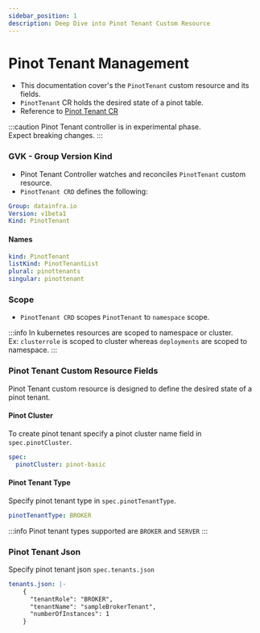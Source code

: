 ```yaml
---
sidebar_position: 1
description: Deep Dive into Pinot Tenant Custom Resource
---
```


# Pinot Tenant Management

- This documentation cover's the ```PinotTenant``` custom resource and its fields.
- ```PinotTenant``` CR holds the desired state of a pinot table.
- Reference to [Pinot Tenant CR](https://github.com/datainfrahq/pinot-control-plane-k8s/blob/main/tutorials/02-pinot-tenant/pinottenant-broker.yaml)

:::caution
Pinot Tenant controller is in experimental phase.           
Expect breaking changes.
:::

### GVK - Group Version Kind

- Pinot Tenant Controller watches and reconciles ```PinotTenant``` custom resource. 
- ```PinotTenant CRD``` defines the following:

```yaml
Group: datainfra.io
Version: v1beta1
Kind: PinotTenant
```
#### Names

```yaml
kind: PinotTenant
listKind: PinotTenantList
plural: pinottenants
singular: pinottenant
```

### Scope

- ```PinotTenant CRD``` scopes ```PinotTenant``` to ```namespace``` scope.

:::info
In kubernetes resources are scoped to namespace or cluster.         
Ex: ```clusterrole``` is scoped to cluster whereas ```deployments``` are scoped to namespace.
:::

### Pinot Tenant Custom Resource Fields

Pinot Tenant custom resource is designed to define the desired state of a pinot tenant.

#### Pinot Cluster 
To create pinot tenant specify a pinot cluster name field in ```spec.pinotCluster```.

```yaml
spec:
  pinotCluster: pinot-basic
```

#### Pinot Tenant Type
Specify pinot tenant type in ```spec.pinotTenantType```.

```yaml
pinotTenantType: BROKER
```
:::info
Pinot tenant types supported are ```BROKER``` and ```SERVER```
:::

### Pinot Tenant Json
Specify pinot tenant json ```spec.tenants.json```

```yaml
tenants.json: |- 
    {
      "tenantRole": "BROKER",
      "tenantName": "sampleBrokerTenant",
      "numberOfInstances": 1
    }
```
